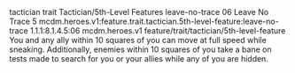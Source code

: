 <ability>
  <metadata>
    <class>tactician</class>
    <feature_type>trait</feature_type>
    <file_dpath>Tactician/5th-Level Features</file_dpath>
    <item_id>leave-no-trace</item_id>
    <item_index>06</item_index>
    <item_name>Leave No Trace</item_name>
    <level>5</level>
    <scc>mcdm.heroes.v1:feature.trait.tactician.5th-level-feature:leave-no-trace</scc>
    <scdc>1.1.1:8.1.4.5:06</scdc>
    <source>mcdm.heroes.v1</source>
    <type>feature/trait/tactician/5th-level-feature</type>
  </metadata>
  <effects>
    <effect type="mundane">You and any ally within 10 squares of you can move at full speed while sneaking. Additionally, enemies within 10 squares of you take a bane on tests made to search for you or your allies while any of you are hidden.</effect>
  </effects>
</ability>
